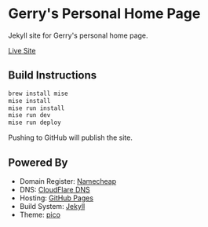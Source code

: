 # Gerry's Personal Home Page

Jekyll site for Gerry's personal home page.

[Live Site](https://gshaw.ca)

## Build Instructions

```sh
brew install mise
mise install
mise run install
mise run dev
mise run deploy
```

Pushing to GitHub will publish the site.

## Powered By

- Domain Register: [Namecheap](https://www.namecheap.com)
- DNS: [CloudFlare DNS](https://www.cloudflare.com/dns/)
- Hosting: [GitHub Pages](https://pages.github.com)
- Build System: [Jekyll](https://jekyllrb.com)
- Theme: [pico](https://picocss.com)
